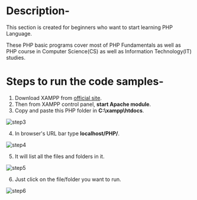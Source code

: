 # Description-

This section is created for beginners who want to start learning PHP Language.

These PHP basic programs cover most of PHP Fundamentals as well as PHP course in Computer Science(CS) as well as Information Technology(IT) studies.

# Steps to run the code samples-

 1. Download XAMPP from [official site](https://www.apachefriends.org/download.html).
 2. Then from XAMPP control panel, **start Apache module**.
 3. Copy and paste this PHP folder in **C:\xampp\htdocs**.
 
 ![step3](https://github.com/rid17pawar/BackToBasics-Hacktoberfest/blob/main/PHP/readme_images/Screenshot%20(157).png)
 
 4. In browser's URL bar type **localhost/PHP/**.
 
 ![step4](https://github.com/rid17pawar/BackToBasics-Hacktoberfest/blob/main/PHP/readme_images/Screenshot%20(154).png)
 
 5. It will list all the files and folders in it.
 
 ![step5](https://github.com/rid17pawar/BackToBasics-Hacktoberfest/blob/main/PHP/readme_images/Screenshot%20(155).png)
 
 6. Just click on the file/folder you want to run.
 
 ![step6](https://github.com/rid17pawar/BackToBasics-Hacktoberfest/blob/main/PHP/readme_images/Screenshot%20(156).png)

